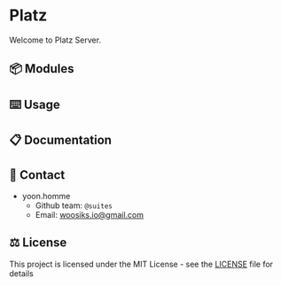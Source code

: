 # Platz

Welcome to Platz Server.

## 📦 Modules

## ⌨️ Usage

## 📋 Documentation

## 👥 Contact

* yoon.homme
  * Github team: `@suites`
  * Email: woosiks.io@gmail.com

## ⚖️ License

This project is licensed under the MIT License - see the [LICENSE](LICENSE) file for details 

